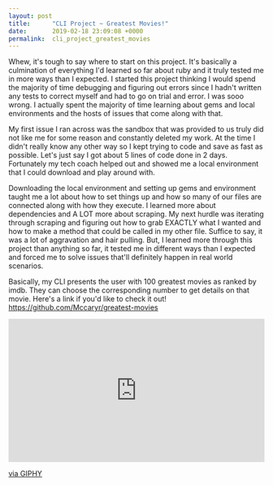```yaml
---
layout: post
title:      "CLI Project ~ Greatest Movies!"
date:       2019-02-18 23:09:08 +0000
permalink:  cli_project_greatest_movies
---
```



Whew, it's tough to say where to start on this project. It's basically a culmination of everything I'd learned so far about ruby and it truly tested me in more ways than I expected. I started this project thinking I would spend the majority of time debugging and figuring out errors since I hadn't written any tests to correct myself and had to go on trial and error. I was sooo wrong. I actually spent the majority of time learning about gems and local environments and the hosts of issues that come along with that.

My first issue I ran across was the sandbox that was provided to us truly did not like me for some reason and constantly deleted my work. At the time I didn't really know any other way so I kept trying to code and save as fast as possible. Let's just say I got about 5 lines of code done in 2 days. Fortunately my tech coach helped out and showed me a local environment that I could download and play around with.

Downloading the local environment and setting up gems and environment taught me a lot about how to set things up and how so many of our files are connected along with how they execute. I learned more about dependencies and A LOT more about scraping. My next hurdle was iterating through scraping and figuring out how to grab EXACTLY what I wanted and how to make a method that could be called in my other file. Suffice to say, it was a lot of aggravation and hair pulling. But, I learned more through this project than anything so far, it tested me in different ways than I expected and forced me to solve issues that'll definitely happen in real world scenarios. 

Basically, my CLI presents the user with 100 greatest movies as ranked by imdb. They can choose the corresponding number to get details on that movie. Here's a link if you'd like to check it out! https://github.com/Mccaryr/greatest-movies

<div style="width:100%;height:0;padding-bottom:56%;position:relative;"><iframe src="https://giphy.com/embed/13HgwGsXF0aiGY" width="100%" height="100%" style="position:absolute" frameBorder="0" class="giphy-embed" allowFullScreen></iframe></div><p><a href="https://giphy.com/gifs/13HgwGsXF0aiGY">via GIPHY</a></p>

